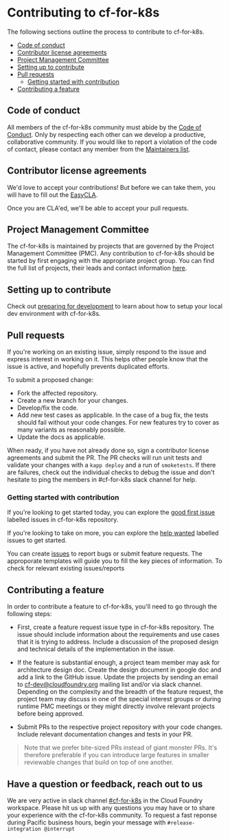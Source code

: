 # Contributing to cf-for-k8s

The following sections outline the process to contribute to cf-for-k8s.

- [Code of conduct](#code-of-conduct)
- [Contributor license agreements](#contributor-license-agreements)
- [Project Management Committee](#project-management-committee)
- [Setting up to contribute](#setting-up-to-contribute)
- [Pull requests](#pull-requests)
  - [Getting started with contribution](#getting-started-with-contribution)
- [Contributing a feature](#contributing-a-feature)

## Code of conduct

All members of the cf-for-k8s community must abide by the [Code of Conduct](community/code-of-conduct.md). Only by respecting each other can we develop a productive, collaborative community. If you would like to report a violation of the code of contact, please contact any member from the [Maintainers list](MAINTAINERS.md).

## Contributor license agreements

We'd love to accept your contributions! But before we can take them, you will have to fill out the [EasyCLA](https://lfcla.com/).

Once you are CLA'ed, we'll be able to accept your pull requests.

## Project Management Committee

The cf-for-k8s is maintained by projects that are governed by the Project Management Committee (PMC). Any contribution to cf-for-k8s should be started by first engaging with the appropriate project group. You can find the full list of projects, their leads and contact information [here](https://docs.google.com/spreadsheets/d/1hg0EA3aB9wiCq8SgCU90ft4qrHvczsUjK0W_31APWxM/edit#gid=0).

## Setting up to contribute

Check out [preparing for development](PREPARING-FOR-DEVELOPMENT.md) to learn about how to setup your local dev environment with cf-for-k8s.

## Pull requests

If you're working on an existing issue, simply respond to the issue and express interest in working on it. This helps other people know that the issue is active, and hopefully prevents duplicated efforts.

To submit a proposed change:

- Fork the affected repository.
- Create a new branch for your changes.
- Develop/fix the code.
- Add new test cases as applicable. In the case of a bug fix, the tests should fail without your code changes. For new features try to cover as many variants as reasonably possible.
- Update the docs as applicable.

When ready, if you have not already done so, sign a contributor license agreements and submit the PR. The PR checks will run unit tests and validate your changes with a `kapp deploy` and a run of `smoketests`. If there are failures, check out the individual checks to debug the issue and don't hesitate to ping the members in #cf-for-k8s slack channel for help.

### Getting started with contribution

If you're looking to get started today, you can explore the [good first issue](https://github.com/cloudfoundry/cf-for-k8s/issues?q=is%3Aopen+is%3Aissue+label%3A%22Good+first+issue%22) labelled issues in cf-for-k8s repository. 

If you're looking to take on more, you can explore the [help wanted](https://github.com/cloudfoundry/cf-for-k8s/issues?q=is%3Aopen+is%3Aissue+label%3A%22Help+wanted%22) labelled issues to get started.

You can create [issues](https://github.com/cloudfoundry/cf-for-k8s/issues) to report bugs or submit feature requests. The approporate templates will guide you to fill the key pieces of information. To check for relevant existing issues/reports

## Contributing a feature

In order to contribute a feature to cf-for-k8s, you'll need to go through the following steps:

- First, create a feature request issue type in cf-for-k8s repository. The issue should include information about the requirements and use cases that it is trying to address. Include a discussion of the proposed design and technical details of the implementation in the issue.

- If the feature is substantial enough, a project team member may ask for architecture design doc. Create the design document in google doc and add a link to the GitHub issue. Update the projects by sending an email to cf-dev@cloudfoundry.org mailing list and/or via slack channel. Depending on the complexity and the breadth of the feature request, the project team may discuss in one of the special interest groups or during runtime PMC meetings or they might directly involve relevant projects before being approved.

- Submit PRs to the respective project repository with your code changes. Include relevant documentation changes and tests in your PR.

> Note that we prefer bite-sized PRs instead of giant monster PRs. It's therefore preferable if you can introduce large features in smaller reviewable changes that build on top of one another.

## Have a question or feedback, reach out to us

We are very active in slack channel [#cf-for-k8s](https://cloudfoundry.slack.com/archives/CH9LF6V1P) in the Cloud Foundry workspace. Please hit us up with any questions you may have or to share your experience with the cf-for-k8s community. To request a fast reponse during Pacific business hours, begin your message with `#release-integration @interrupt`

